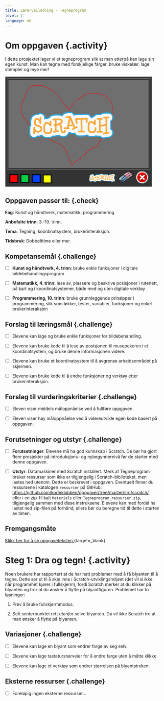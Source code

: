 ```yaml
---
title: Lærerveiledning - Tegneprogram
level: 3
language: nb
---
```



# Om oppgaven {.activity}

I dette prosjektet lager vi et tegneprogram slik at man etterpå kan lage sin
egen kunst. Man kan tegne med forskjellige farger, bruke viskelær, lage stempler
og mye mer!

![](tegneprogram.png)

## Oppgaven passer til: {.check}

 __Fag__: Kunst og håndtverk, matematikk, programmering.
 
__Anbefalte trinn__: 3.-10. trinn.

__Tema__: Tegning, koordinatsystem, brukerinteraksjon.

__Tidsbruk__: Dobbelttime eller mer.

## Kompetansemål {.challenge}

- [ ] __Kunst og håndtverk, 4. trinn__: bruke enkle funksjoner i digitale
      bildebehandlingsprogram

- [ ] __Matematikk, 4. trinn__: lese av, plassere og beskrive posisjoner i
      rutenett, på kart og i koordinatsystemer, både med og uten digitale
      verktøy

- [ ] __Programmering, 10. trinn__: bruke grunnleggende prinsipper i
      programmering, slik som løkker, tester, variabler, funksjoner og enkel
      brukerinteraksjon

## Forslag til læringsmål {.challenge}

- [ ] Elevene kan lage og bruke enkle funksjoner for bildebehandling.

- [ ] Elevene kan bruke kode til å lese av posisjonen til musepekeren i et
      koordinatsystem, og bruke denne informasjonen videre.

- [ ] Elevene kan bruke et koordinatsystem til å avgrense arbeidsområdet på
      skjermen.

- [ ] Elevene kan bruke kode til å endre funksjoner og verktøy etter
      brukerinteraksjon.

## Forslag til vurderingskriterier {.challenge}

- [ ] Eleven viser middels måloppnåelse ved å fullføre oppgaven.

- [ ] Eleven viser høy måloppnåelse ved å videreutvikle egen kode basert på
      oppgaven.

## Forutsetninger og utstyr {.challenge}

- [ ] __Forutsetninger__: Elevene må ha god kunnskap i Scratch. De bør ha gjort
      flere prosjekter på introduksjons- og nybegynnernivå før de starter med
      denne oppgaven.

- [ ] __Utstyr__: Datamaskiner med Scratch installert. Merk at Tegneprogram
      bruker ressurser som ikke er tilgjengelig i Scratch-biblioteket, men
      lastes ned utenom. Dette er beskrevet i oppgaven. Eventuelt finner du
      ressursene i katalogen `ressurser` på GitHub:
      <https://github.com/kodeklubben/oppgaver/tree/master/src/scratch/>, eller
      i en zip-fil kalt `Materials` eller `Tegneprogram_ressurser.zip`,
      tilgjengelig sammen med disse instruksene. Elevene kan med fordel ha
      lastet ned zip-filen på forhånd, ellers bør du beregne tid til dette i
      starten av timen.

## Fremgangsmåte

[Klikk her for å se
oppgaveteksten.](../tegneprogram/tegneprogram.html){target=_blank}


# Steg 1: Dra og tegn! {.activity}

Noen brukere har rapportert at de har hatt problemer med å få blyanten til å
tegne. Dette ser ut til å skje inne i Scratch-utviklingsmiljøet (det vil si ikke
når programmet kjører i fullskjerm), fordi Scratch merker at du klikker på
blyanten og tror at du ønsker å flytte på blyantfiguren. Problemet har to
løsninger:

1. Prøv å bruke fullskjermmodus.

2. Sett senterpunktet rett _utenfor_ selve blyanten. Da vil ikke Scratch tro at
   man ønsker å flytte på blyanten.

## Variasjoner {.challenge}

- [ ] Elevene kan lage en blyant som endrer farge av seg selv.

- [ ] Elevene kan lage tastatursnarveier for å endre farge uten å måtte klikke.

- [ ] Elevene kan lage et verktøy som endrer størrelsen på blyantstreken.

## Eksterne ressurser {.challenge}

- [ ] Foreløpig ingen eksterne ressurser...

